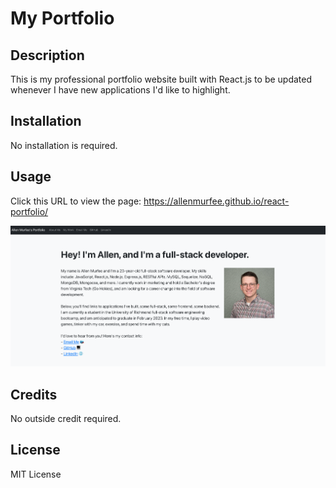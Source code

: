 # My Portfolio 

## Description

This is my professional portfolio website built with React.js to be updated whenever I have new applications I'd like to highlight. 

## Installation

No installation is required.

## Usage

Click this URL to view the page: https://allenmurfee.github.io/react-portfolio/

![portfolio screenshot](./public/screenshot3.png)

## Credits

No outside credit required.

## License

MIT License
